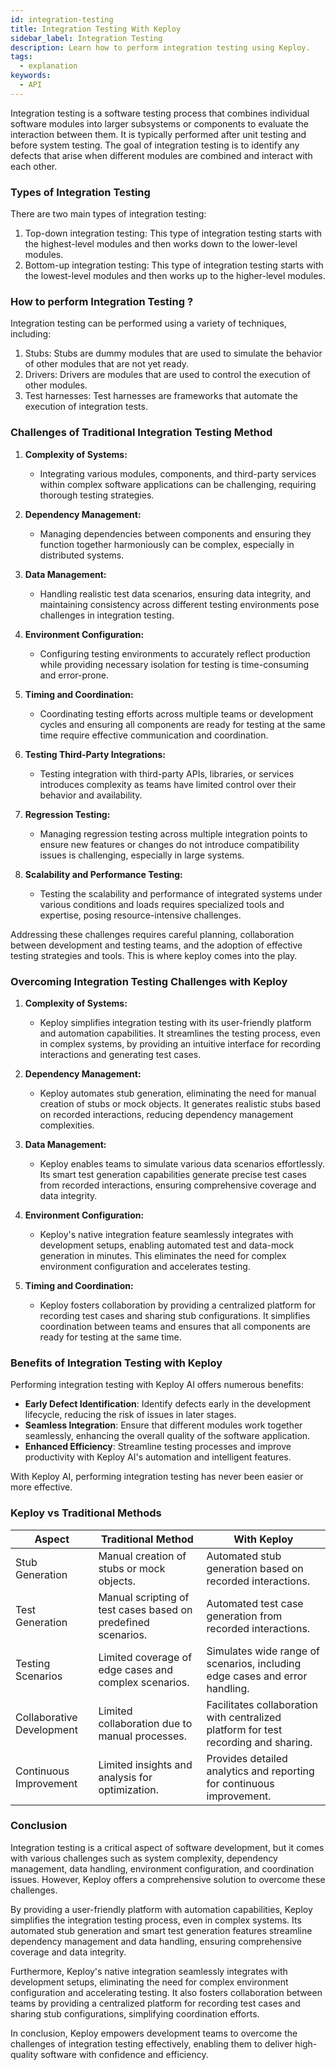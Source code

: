 ```yaml
---
id: integration-testing
title: Integration Testing With Keploy
sidebar_label: Integration Testing
description: Learn how to perform integration testing using Keploy.
tags:
  - explanation
keywords:
  - API
---
```


Integration testing is a software testing process that combines individual software modules into larger subsystems or components to evaluate the interaction between them. It is typically performed after unit testing and before system testing. The goal of integration testing is to identify any defects that arise when different modules are combined and interact with each other.

### Types of Integration Testing

There are two main types of integration testing:

1. Top-down integration testing: This type of integration testing starts with the highest-level modules and then works down to the lower-level modules.
2. Bottom-up integration testing: This type of integration testing starts with the lowest-level modules and then works up to the higher-level modules.

### How to perform Integration Testing ?

Integration testing can be performed using a variety of techniques, including:

1. Stubs: Stubs are dummy modules that are used to simulate the behavior of other modules that are not yet ready.
2. Drivers: Drivers are modules that are used to control the execution of other modules.
3. Test harnesses: Test harnesses are frameworks that automate the execution of integration tests.

### Challenges of Traditional Integration Testing Method

1. **Complexity of Systems:**
   - Integrating various modules, components, and third-party services within complex software applications can be challenging, requiring thorough testing strategies.

2. **Dependency Management:**
   - Managing dependencies between components and ensuring they function together harmoniously can be complex, especially in distributed systems.

3. **Data Management:**
   - Handling realistic test data scenarios, ensuring data integrity, and maintaining consistency across different testing environments pose challenges in integration testing.

4. **Environment Configuration:**
   - Configuring testing environments to accurately reflect production while providing necessary isolation for testing is time-consuming and error-prone.

5. **Timing and Coordination:**
   - Coordinating testing efforts across multiple teams or development cycles and ensuring all components are ready for testing at the same time require effective communication and coordination.

6. **Testing Third-Party Integrations:**
   - Testing integration with third-party APIs, libraries, or services introduces complexity as teams have limited control over their behavior and availability.

7. **Regression Testing:**
   - Managing regression testing across multiple integration points to ensure new features or changes do not introduce compatibility issues is challenging, especially in large systems.

8. **Scalability and Performance Testing:**
   - Testing the scalability and performance of integrated systems under various conditions and loads requires specialized tools and expertise, posing resource-intensive challenges.

Addressing these challenges requires careful planning, collaboration between development and testing teams, and the adoption of effective testing strategies and tools. This is where keploy comes into the play.

### Overcoming Integration Testing Challenges with Keploy

1. **Complexity of Systems:**
   - Keploy simplifies integration testing with its user-friendly platform and automation capabilities. It streamlines the testing process, even in complex systems, by providing an intuitive interface for recording interactions and generating test cases.

2. **Dependency Management:**
   - Keploy automates stub generation, eliminating the need for manual creation of stubs or mock objects. It generates realistic stubs based on recorded interactions, reducing dependency management complexities.

3. **Data Management:**
   - Keploy enables teams to simulate various data scenarios effortlessly. Its smart test generation capabilities generate precise test cases from recorded interactions, ensuring comprehensive coverage and data integrity.

4. **Environment Configuration:**
   - Keploy's native integration feature seamlessly integrates with development setups, enabling automated test and data-mock generation in minutes. This eliminates the need for complex environment configuration and accelerates testing.

5. **Timing and Coordination:**
   - Keploy fosters collaboration by providing a centralized platform for recording test cases and sharing stub configurations. It simplifies coordination between teams and ensures that all components are ready for testing at the same time.

### Benefits of Integration Testing with Keploy

Performing integration testing with Keploy AI offers numerous benefits:

- **Early Defect Identification**: Identify defects early in the development lifecycle, reducing the risk of issues in later stages.
- **Seamless Integration**: Ensure that different modules work together seamlessly, enhancing the overall quality of the software application.
- **Enhanced Efficiency**: Streamline testing processes and improve productivity with Keploy AI's automation and intelligent features.

With Keploy AI, performing integration testing has never been easier or more effective.

### Keploy vs Traditional Methods
| **Aspect** |	**Traditional Method**	| **With Keploy** |
| ----- | ---- | ----- |
| Stub Generation	| Manual creation of stubs or mock objects.	| Automated stub generation based on recorded interactions.| 
| Test Generation	| Manual scripting of test cases based on predefined scenarios.	|Automated test case generation from recorded interactions.|
|Testing Scenarios|	Limited coverage of edge cases and complex scenarios.|	Simulates wide range of scenarios, including edge cases and error handling.|
| Collaborative Development	| Limited collaboration due to manual processes.| Facilitates collaboration with centralized platform for test recording and sharing.|
|Continuous Improvement	| Limited insights and analysis for optimization.|	Provides detailed analytics and reporting for continuous improvement.|

### Conclusion

Integration testing is a critical aspect of software development, but it comes with various challenges such as system complexity, dependency management, data handling, environment configuration, and coordination issues. However, Keploy offers a comprehensive solution to overcome these challenges.

By providing a user-friendly platform with automation capabilities, Keploy simplifies the integration testing process, even in complex systems. Its automated stub generation and smart test generation features streamline dependency management and data handling, ensuring comprehensive coverage and data integrity.

Furthermore, Keploy's native integration seamlessly integrates with development setups, eliminating the need for complex environment configuration and accelerating testing. It also fosters collaboration between teams by providing a centralized platform for recording test cases and sharing stub configurations, simplifying coordination efforts.

In conclusion, Keploy empowers development teams to overcome the challenges of integration testing effectively, enabling them to deliver high-quality software with confidence and efficiency.
